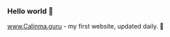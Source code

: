 ### Hello world 👋
www.Calinma.guru - my first website, updated daily. 🦄
<!--
Soon to be updated 😎
-->

